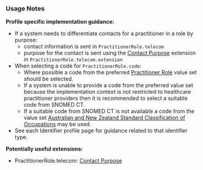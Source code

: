 ### Usage Notes

**Profile specific implementation guidance:**
- If a system needs to differentiate contacts for a practitioner in a role by purpose:
  - contact information is sent in `PractitionerRole.telecom`
  - purpose for the contact is sent using the [Contact Purpose](StructureDefinition-contact-purpose.html) extension in `PractitionerRole.telecom.extension`
- When selecting a code for `PractitionerRole.code`:
  - Where possible a code from the preferred [Practitioner Role](https://healthterminologies.gov.au/fhir/ValueSet/practitioner-role-1) value set should be selected.
  - If a system is unable to provide a code from the preferred value set because the implementation context is not restricted to healthcare practitioner providers then it is recommended to select a suitable code from SNOMED CT. 
  - If a suitable code from SNOMED CT is not available a code from the value set [Australian and New Zealand Standard Classification of Occupations](https://healthterminologies.gov.au/fhir/ValueSet/anzsco-1) may be used.
- See each Identifier profile page for guidance related to that identifier type.

**Potentially useful extensions:**
* PractitionerRole.telecom: [Contact Purpose](StructureDefinition-contact-purpose.html)
